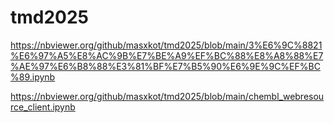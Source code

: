 # tmd2025

https://nbviewer.org/github/masxkot/tmd2025/blob/main/3%E6%9C%8821%E6%97%A5%E8%AC%9B%E7%BE%A9%EF%BC%88%E8%A8%88%E7%AE%97%E6%B8%88%E3%81%BF%E7%B5%90%E6%9E%9C%EF%BC%89.ipynb

https://nbviewer.org/github/masxkot/tmd2025/blob/main/chembl_webresource_client.ipynb
